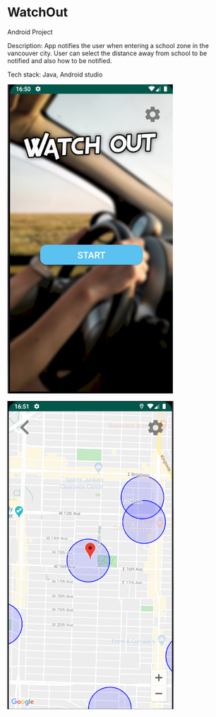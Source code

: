 # WatchOut
Android Project

Description: App notifies the user when entering a school zone in the vancouver city. User can select the distance away from school to be notified and also how to be notified.

Tech stack: Java, Android studio

![Image 1](Images/Watchout.png)

![Image 2](Images/SchoolZones.png)
